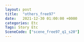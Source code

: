 ```yaml
---
layout: post
title:  "others_free97"
date:   2021-12-30 01:00:00 +0000
categories: Etc
Tags: Story Etc
SceneCode: ["scene_free97_q1_s20"]
---
```

